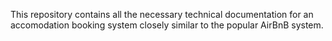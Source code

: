 This repository contains all the necessary technical documentation for an accomodation booking system closely similar to the popular AirBnB system.
